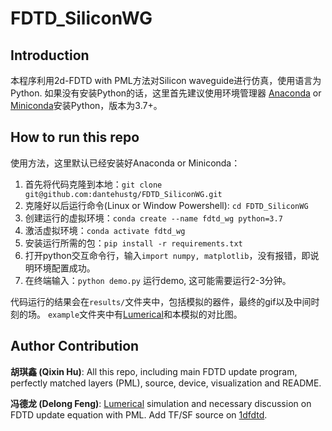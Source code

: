# FDTD_SiliconWG
## Introduction
本程序利用2d-FDTD with PML方法对Silicon waveguide进行仿真，使用语言为Python. 如果没有安装Python的话，这里首先建议使用环境管理器 [Anaconda](https://www.anaconda.com/) or [Miniconda](https://docs.conda.io/en/latest/miniconda.html)安装Python，版本为3.7+。
## How to run this repo

使用方法，这里默认已经安装好Anaconda or Miniconda：

1. 首先将代码克隆到本地：``git clone git@github.com:dantehustg/FDTD_SiliconWG.git``
2. 克隆好以后运行命令(Linux or Window Powershell): ``cd FDTD_SiliconWG``
3. 创建运行的虚拟环境：``conda create --name fdtd_wg python=3.7``
4. 激活虚拟环境：``conda activate fdtd_wg``
5. 安装运行所需的包：``pip install -r requirements.txt``
6. 打开python交互命令行，输入``import numpy, matplotlib``，没有报错，即说明环境配置成功。
7. 在终端输入：``python demo.py`` 运行demo, 这可能需要运行2-3分钟。

代码运行的结果会在``results/``文件夹中，包括模拟的器件，最终的gif以及中间时刻的场。 ``example``文件夹中有[Lumerical](https://www.lumerical.com/)和本模拟的对比图。

## Author Contribution
**胡琪鑫 (Qixin Hu)**: All this repo, including main FDTD update program, perfectly matched layers (PML), source, device, visualization and README.

**冯德龙 (Delong Feng)**: [Lumerical](https://www.lumerical.com/) simulation and necessary discussion on FDTD update equation with PML. Add TF/SF source on [1dfdtd](./waveguide/1dfdtd.py).